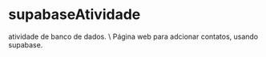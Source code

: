 # supabaseAtividade
atividade de banco de dados.
\\
Página web para adcionar contatos, usando supabase.
